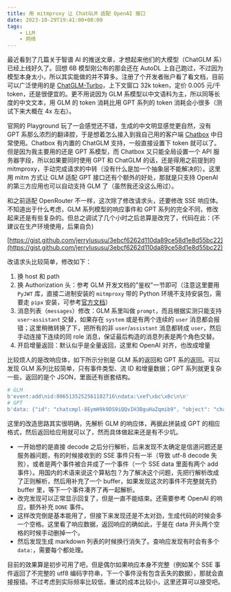 ```yaml
---
title: 用 mitmproxy 让 ChatGLM 适配 OpenAI 接口
date: 2023-10-29T19:41:00+08:00
tags:
    - LLM
    - 网络
---
```


最近看到了几篇关于智谱 AI 的推送文章，才想起来他们的大模型（ChatGLM 系）已经上线好久了。回想 6B 模型刚公布的那会还在 AutoDL 上自己跑过，不过因为模型本身太小，所以其实能做的并不算多。注册了个开发者账户看了看文档，目前可以广泛使用的是 [ChatGLM-Turbo](https://open.bigmodel.cn/pricing)，上下文窗口 32k token，定价 0.005 元/千token，还是很便宜的。更不用说因为 GLM 系模型以中文语料为主，所以同等长度的中文文本，用 GLM 的 token 消耗比用 GPT 系列的 token 消耗会小很多（测试下来大概在 4x 左右）。

官网的 Playground 玩了一会感觉还不错，生成的中文明显感觉更自然，没有 GPT 系那么浓烈的翻译腔，于是想着怎么接入到我自己用的客户端 [Chatbox](https://github.com/Bin-Huang/chatbox) 中日常使用。Chatbox 有内置的 ChatGLM 支持，一般直接设置下 token 就可以了。但是因为我主要用的还是 GPT 系模型，而 Chatbox 又只能全局设置一个 API 服务器字段，所以如果要同时使用 GPT 和 ChatGLM 的话，还是得用之前提到的 mitmproxy，手动完成请求的中转（没有什么是加一个抽象层不能解决的）。这里用 mitm 方式让 GLM 适配 GPT 接口还有个额外的好处，那就是只支持 OpenAI 的第三方应用也可以自动支持 GLM 了（虽然我还没这么用过）。

和之前适配 OpenRouter 不一样，这次除了修改请求头，还要修改 SSE 响应体。不知道出于什么考虑，GLM 系列模型的响应事件和 GPT 系列的完全不同，修改起来还是有些复杂的。但总之调试了几个小时之后总算是改完了，代码在此：(不建议在生产环境使用，后果自负)

[https://gist.github.com/jerrylususu/3ebcf6262d110da89ce58d1e8d55bc22](https://gist.github.com/jerrylususu/3ebcf6262d110da89ce58d1e8d55bc22)

<script src="https://gist.github.com/jerrylususu/3ebcf6262d110da89ce58d1e8d55bc22.js"></script>

改请求头比较简单，修改如下：
1. 换 host 和 path
2. 换 Authorization 头：参考 GLM 开发文档的"鉴权"一节即可（注意这里要用 `PyJWT` 库，直接二进制安装的 `mitmproxy` 带的 Python 环境不支持安装包，需要走 `pipx` 安装，可参考[官方文档](https://docs.mitmproxy.org/stable/overview-installation/#installation-from-the-python-package-index-pypi)）
3. 消息列表（`messages`）修改：GLM 系里叫做 `prompt`，而且根据实测只能支持 `user`-`assistant` 交替，如果存在 `system` 或是有两个连续的 `user` 消息都会报错；这里稍微转换了下，把所有的非 `user`/`assistant` 消息都转成 `user`，然后手动连接下连续的同 role 消息，保证最后构造的消息列表是两个角色交替。
4. 开启增量返回：默认似乎是全量返回，这里和 OpenAI 对齐，也改成增量

比较烦人的是改响应体，如下所示分别是 GLM 系的返回和 GPT 系的返回。可以发现 GLM 系列比较简单，只有事件类型、流 ID 和增量数据；GPT 系列就更复杂一些，返回的是个 JSON，里面还有嵌套结构。

```python
# GLM
b'event:add\nid:8065135252561182716\ndata:\xef\xbc\x8c\n\n'
# GPT
b'data: {"id": "chatcmpl-8EymH9k9DS9iQQvIH3BguHaZqmib9", "object": "chat.completion.chunk", "created": 1698580913, "model": "gpt-3.5-turbo-0613", "choices": [{"index": 0, "delta": {"content": "?"}, "finish_reason": null}]}\n\n'
```

这里的改造思路其实很明确，先解析 GLM 的响应体，再据此拼装成 GPT 的相应格式，然后返回给应用就可以了，然而具体做起来还是有不少坑。
- 一开始想的是直接 decode 之后分行解析，后来发现不太确定是信道问题还是服务器问题，有的时候接收到的 SSE 事件只有一半（导致 utf-8 decode 失败），或者是两个事件被合并成了一个事件（一个 SSE data 里面有两个 add 事件）。用国内的术语来说这个算粘包？为了解决这个问题，先把行解析改成了正则解析，然后用补充了一个 buffer，如果发现这次的事件不完整就先扔 buffer 里，等下一个事件凑齐了再一起解析。
- 改完发现可以正常显示回复了，但是一直不能结束。还需要参考 OpenAI 的响应，额外补充 `DONE` 事件。
- 这样改完倒是基本能用了，但接下来发现还是不太对劲，生成代码的时候会多一个空格。这里看了响应数据，返回响应的确如此，于是在 data 开头两个空格的时候手动删掉一个。
- 然后发现生成 markdown 列表的时候换行消失了。查响应发现有时会有多个 `data:`，需要每个都处理。

目前的效果算是初步可用了吧，但是偶尔如果响应本身不完整（例如某个 SSE 事件返回了不完整的 utf8 编码字符串，下一个事件没有包含丢失的数据），那就会直接报错。不过考虑到实际频率比较低，重试的成本比较小，这里还算可以接受吧。
